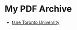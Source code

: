 # My PDF Archive

* [tsne Toronto University](https://www.bing.com/search?pglt=515&q=t-sne+pdf&cvid=ba48bf14c2354738852e163e312108d7&aqs=edge.0.0l3j69i64.1744j0j1&FORM=ANNTA1&PC=U531)
